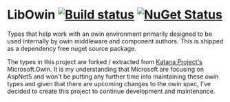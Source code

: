 LibOwin [![Build status](https://ci.appveyor.com/api/projects/status/uvrk7uy2rx99m69n?svg=true)](https://ci.appveyor.com/project/damianh/libowin) [![NuGet Status](http://img.shields.io/nuget/v/LibOwin.svg?style=flat)](https://www.nuget.org/packages/LibLog/)
=====

Types that help work with an owin environment primarily designed to be used internally by owin middleware and component authors. This is shipped as a dependency free nuget source package.

The types in this project are forked / extracted from [Katana Project's](http://katanaproject.codeplex.com/) Microsoft.Owin. It is my understanding that Microsoft are focusing on AspNet5 and won't be putting any further time into maintaining these owin types and given that there are upcoming changes to the owin spec, I've decided to create this project to continue development and maintenance.
